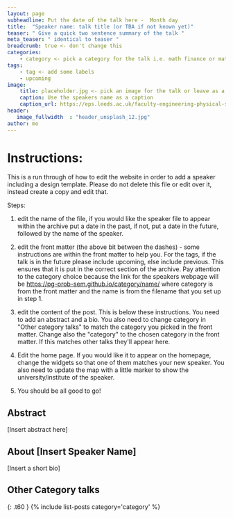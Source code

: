 ```yaml
---
layout: page
subheadline: Put the date of the talk here -  Month day 
title:  "Speaker name: talk title (or TBA if not known yet)"
teaser: " Give a quick two sentence summary of the talk "
meta_teaser: " identical to teaser "
breadcrumb: true <- don't change this
categories:
    - category <- pick a category for the talk i.e. math finance or math bio ...
tags:
    - tag <- add some labels
    - upcoming
image:
    title: placeholder.jpg <- pick an image for the talk or leave as a placeholder until you have one. This image needs to be saved in the images folder
    caption: Use the speakers name as a caption
    caption_url: https://eps.leeds.ac.uk/faculty-engineering-physical-sciences/pgr/8775/luis-mario-chaparro-jaquez
header:
   image_fullwidth  : "header_unsplash_12.jpg"
author: mo
---
```


# Instructions:

This is a run through of how to edit the website in order to add a speaker including a design template. Please do not delete this file or edit over it, instead create a copy and edit that.

Steps:

 1. edit the name of the file, if you would like the speaker file to appear within the archive put a date in the past, if not, put a date in the future, followed by the name of the speaker.
    
 2. edit the front matter (the above bit between the dashes) - some instructions are within the front matter to help you. For the tags, if the talk is in the future please include upcoming, else include previous. This ensures that it is put in the correct section of the archive. Pay attention to the category choice because the link for the speakers webpage will be https://pg-prob-sem.github.io/category/name/ where category is from the front matter and the name is from the filename that you set up in step 1.
    
 3. edit the content of the post. This is below these instructions. You need to add an abstract and a bio. You also need to change category in "Other category talks" to match the category you picked in the front matter. Change also the "category" to the chosen category in the front matter. If this matches other talks they'll appear here.

 4. Edit the home page. If you would like it to appear on the homepage, change the widgets so that one of them matches your new speaker. You also need to update the map with a little marker to show the university/institute of the speaker.

 5. You should be all good to go!



## Abstract
[Insert abstract here]

## About [Insert Speaker Name]
[Insert a short bio]

## Other Category talks
{: .t60 }
{% include list-posts category='category' %}
